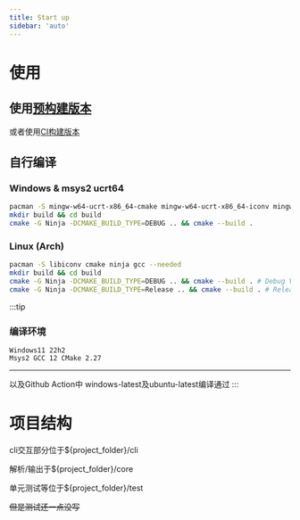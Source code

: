 ```yaml
---
title: Start up
sidebar: 'auto'
---
```

# 使用

## 使用[预构建版本](https://github.com/undefined-ux/json-parser-homework/release)
或者使用[CI构建版本](https://github.com/undefined-ux/json-parser-homework/actions/workflows/build-ci.yaml)
## 自行编译
### Windows & msys2 ucrt64
```bash
pacman -S mingw-w64-ucrt-x86_64-cmake mingw-w64-ucrt-x86_64-iconv mingw-w64-ucrt-x86_64-libiconv mingw-w64-ucrt-x86_64-ninja --needed
mkdir build && cd build
cmake -G Ninja -DCMAKE_BUILD_TYPE=DEBUG .. && cmake --build .
```
### Linux (Arch)
```bash
pacman -S libiconv cmake ninja gcc --needed
mkdir build && cd build
cmake -G Ninja -DCMAKE_BUILD_TYPE=DEBUG .. && cmake --build . # Debug Version
cmake -G Ninja -DCMAKE_BUILD_TYPE=Release .. && cmake --build . # Release Version
```
:::tip
### 编译环境
```
Windows11 22h2
Msys2 GCC 12 CMake 2.27
```
---------------------

以及Github Action中 windows-latest及ubuntu-latest编译通过
:::


# 项目结构
cli交互部分位于${project_folder}/cli

解析/输出于${project_folder}/core

单元测试等位于${project_folder}/test

<del>但是测试还一点没写</del>
